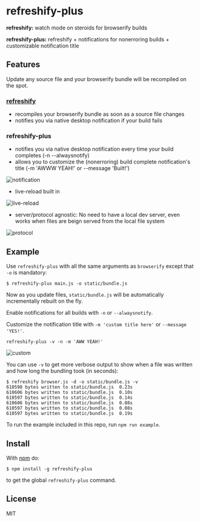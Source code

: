 # refreshify-plus

**refreshify:** watch mode on steroids for browserify builds  

**refreshify-plus:** refreshify + notifications for nonerroring builds + customizable notification title

## Features

Update any source file and your browserify bundle will be recompiled on the
spot.

### [refreshify](https://github.com/alexanderGugel/refreshify)
* recompiles your browserify bundle as soon as a source file changes
* notifies you via native desktop notification if your build fails

### refreshify-plus
* notifies you via native desktop notification every time your build completes (-n --alwaysnotify)
* allows you to customize the (nonerroring) build complete notification's title (-m 'AWWW YEAH!' or --message 'Built!')

![notification](https://raw.github.com/chellberg/refreshify/master/example/notification.gif)

* live-reload built in

![live-reload](https://raw.github.com/chellberg/refreshify-plus/master/example/live-reload.gif)

* server/protocol agnostic: No need to have a local dev server, even works when files are beign served from the local file system

![protocol](https://raw.github.com/chellberg/refreshify-plus/master/example/protocol.gif)

## Example

Use `refreshify-plus` with all the same arguments as `browserify` except that
`-o` is mandatory:

```
$ refreshify-plus main.js -o static/bundle.js
```

Now as you update files, `static/bundle.js` will be automatically incrementally rebuilt on
the fly.


Enable notifications for all builds with `-n` or `--alwaysnotify`.  

Customize the notification title with `-m 'custom title here'` or `--message 'YES!'`.

`refreshify-plus -v -n -m 'AWW YEAH!'`

![custom](https://raw.github.com/chellberg/refreshify-plus/master/example/custom.png)


You can use `-v` to get more verbose output to show when a file was written and how long the bundling took (in seconds):

```
$ refreshify browser.js -d -o static/bundle.js -v
610598 bytes written to static/bundle.js  0.23s
610606 bytes written to static/bundle.js  0.10s
610597 bytes written to static/bundle.js  0.14s
610606 bytes written to static/bundle.js  0.08s
610597 bytes written to static/bundle.js  0.08s
610597 bytes written to static/bundle.js  0.19s
```

To run the example included in this repo, run `npm run example`.

## Install

With [npm](https://npmjs.org) do:

```
$ npm install -g refreshify-plus
```

to get the global `refreshify-plus` command.


## License

MIT
